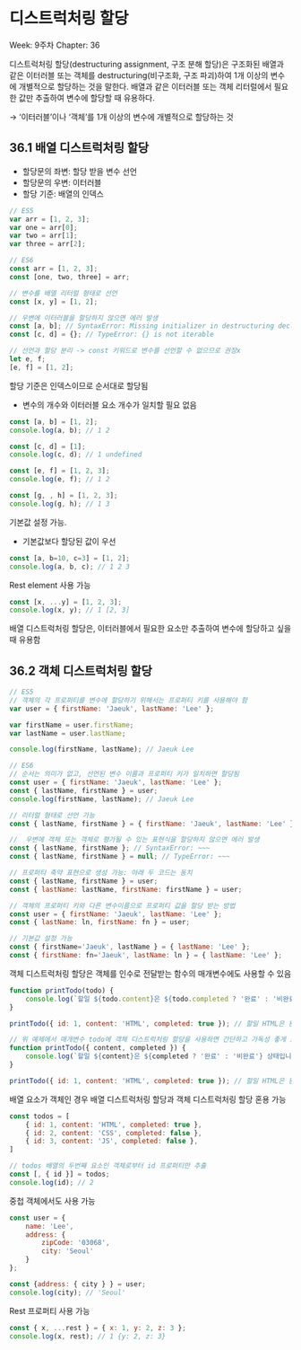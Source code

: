 # 디스트럭처링 할당

Week: 9주차
Chapter: 36

디스트럭처링 할당(destructuring assignment, 구조 분해 할당)은 구조화된 배열과 같은 이터러블 또는 객체를 destructuring(비구조화, 구조 파괴)하여 1개 이상의 변수에 개별적으로 할당하는 것을 말한다. 배열과 같은 이터러블 또는 객체 리터럴에서 필요한 값만 추출하여 변수에 할당할 때 유용하다.

→ ‘이터러블’이나 ‘객체’를 1개 이상의 변수에 개별적으로 할당하는 것

## 36.1 배열 디스트럭처링 할당

- 할당문의 좌변: 할당 받을 변수 선언
- 할당문의 우변: 이터러블
- 할당 기준: 배열의 인덱스

```jsx
// ES5
var arr = [1, 2, 3];
var one = arr[0];
var two = arr[1];
var three = arr[2];

// ES6
const arr = [1, 2, 3];
const [one, two, three] = arr;
```

```jsx
// 변수를 배열 리터럴 형태로 선언
const [x, y] = [1, 2];

// 우변에 이터러블을 할당하지 않으면 에러 발생
const [a, b]; // SyntaxError: Missing initializer in destructuring declaration
const [c, d] = {}; // TypeError: {} is not iterable

// 선언과 할당 분리 -> const 키워드로 변수를 선언할 수 없으므로 권장x
let e, f;
[e, f] = [1, 2];
```

할당 기준은 인덱스이므로 순서대로 할당됨

- 변수의 개수와 이터러블 요소 개수가 일치할 필요 없음

```jsx
const [a, b] = [1, 2];
console.log(a, b); // 1 2

const [c, d] = [1];
console.log(c, d); // 1 undefined

const [e, f] = [1, 2, 3];
console.log(e, f); // 1 2

const [g, , h] = [1, 2, 3];
console.log(g, h); // 1 3
```

기본값 설정 가능. 

- 기본값보다 할당된 값이 우선

```jsx
const [a, b=10, c=3] = [1, 2];
console.log(a, b, c); // 1 2 3
```

Rest element 사용 가능

```jsx
const [x, ...y] = [1, 2, 3];
console.log(x, y); // 1 [2, 3]
```

배열 디스트럭처링 할당은, 이터러블에서 필요한 요소만 추출하여 변수에 할당하고 싶을 때 유용함

## 36.2 객체 디스트럭처링 할당

```jsx
// ES5
// 객체의 각 프로퍼티를 변수에 할당하기 위해서는 프로퍼티 키를 사용해야 함
var user = { firstName: 'Jaeuk', lastName: 'Lee' };

var firstName = user.firstName;
var lastName = user.lastName;

console.log(firstName, lastName); // Jaeuk Lee

// ES6
// 순서는 의미가 없고, 선언된 변수 이름과 프로퍼티 키가 일치하면 할당됨
const user = { firstName: 'Jaeuk', lastName: 'Lee' };
const { lastName, firstName } = user;
console.log(firstName, lastName); // Jaeuk Lee
```

```jsx
// 리터럴 형태로 선언 가능
const { lastName, firstName } = { firstName: 'Jaeuk', lastName: 'Lee' }

//  우변에 객체 또는 객체로 평가될 수 있는 표현식을 할당하지 않으면 에러 발생
const { lastName, firstName }; // SyntaxError: ~~~
const { lastName, firstName } = null; // TypeError: ~~~

// 프로퍼티 축약 표현으로 생성 가능: 아래 두 코드는 동치
const { lastName, firstName } = user;
const { lastName: lastName, firstName: firstName } = user;

// 객체의 프로퍼티 키와 다른 변수이름으로 프로퍼티 값을 할당 받는 방법
const user = { firstName: 'Jaeuk', lastName: 'Lee' };
const { lastName: ln, firstName: fn } = user;

// 기본값 설정 가능
const { firstName='Jaeuk', lastName } = { lastName: 'Lee' };
const { firstName: fn='Jaeuk', lastName: ln } = { lastName: 'Lee' };
```

객체 디스트럭처링 할당은 객체를 인수로 전달받는 함수의 매개변수에도 사용할 수 있음

```jsx
function printTodo(todo) {
	console.log(`할일 ${todo.content}은 ${todo.completed ? '완료' : '비완료'} 상태입니다.`);
}

printTodo({ id: 1, content: 'HTML', completed: true }); // 할일 HTML은 완료 상태입니다.

// 위 예제에서 매개변수 todo에 객체 디스트럭처링 할당을 사용하면 간단하고 가독성 좋게 표현 가능
function printTodo({ content, completed }) {
	console.log(`할일 ${content}은 ${completed ? '완료' : '비완료'} 상태입니다.`);
}

printTodo({ id: 1, content: 'HTML', completed: true }); // 할일 HTML은 완료 상태입니다.
```

배열 요소가 객체인 경우 배열 디스트럭처링 할당과 객체 디스트럭처링 할당 혼용 가능

```jsx
const todos = [
	{ id: 1, content: 'HTML', completed: true },
	{ id: 2, content: 'CSS', completed: false },
	{ id: 3, content: 'JS', completed: false },
]

// todos 배열의 두번째 요소인 객체로부터 id 프로퍼티만 추출
const [, { id }] = todos;
console.log(id); // 2
```

중첩 객체에서도 사용 가능

```jsx
const user = {
	name: 'Lee',
	address: {
		zipCode: '03068',
		city: 'Seoul'
	}
};

const {address: { city } } = user;
console.log(city); // 'Seoul'
```

Rest 프로퍼티 사용 가능

```jsx
const { x, ...rest } = { x: 1, y: 2, z: 3 };
console.log(x, rest); // 1 {y: 2, z: 3}
```